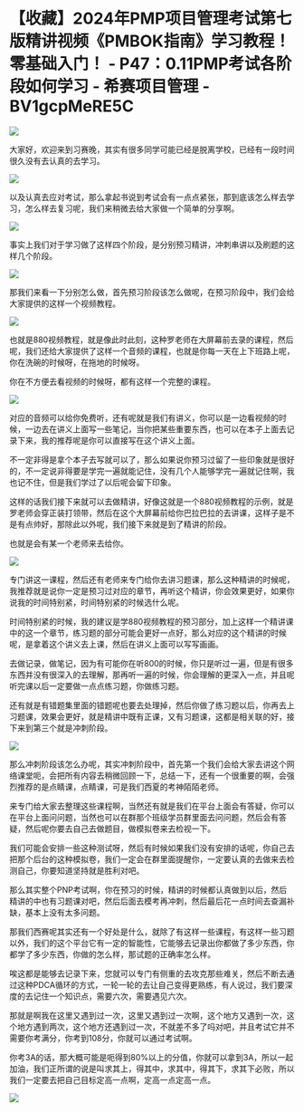 # 【收藏】2024年PMP项目管理考试第七版精讲视频《PMBOK指南》学习教程！零基础入门！ - P47：0.11PMP考试各阶段如何学习 - 希赛项目管理 - BV1gcpMeRE5C

![](img/e688ee82d2d21566be1525a6c0d8cfaa_0.png)

大家好，欢迎来到习赛晚，其实有很多同学可能已经是脱离学校，已经有一段时间很久没有去认真的去学习。

![](img/e688ee82d2d21566be1525a6c0d8cfaa_2.png)

以及认真去应对考试，那么拿起书说到考试会有一点点紧张，那到底该怎么样去学习，怎么样去复习呢，我们来稍微去给大家做一个简单的分享啊。



![](img/e688ee82d2d21566be1525a6c0d8cfaa_4.png)

事实上我们对于学习做了这样四个阶段，是分别预习精讲，冲刺串讲以及刷题的这样几个阶段。

![](img/e688ee82d2d21566be1525a6c0d8cfaa_6.png)

那我们来看一下分别怎么做，首先预习阶段该怎么做呢，在预习阶段中，我们会给大家提供的这样一个视频教程。

![](img/e688ee82d2d21566be1525a6c0d8cfaa_8.png)

也就是880视频教程，就是像此时此刻，这种罗老师在大屏幕前去录的课程，然后呢，我们还给大家提供了这样一个音频的课程，也就是你每一天在上下班路上呢，你在洗碗的时候呀，在拖地的时候呀。

你在不方便去看视频的时候呀，都有这样一个完整的课程。

![](img/e688ee82d2d21566be1525a6c0d8cfaa_10.png)

对应的音频可以给你免费听，还有呢就是我们有讲义，你可以是一边看视频的时候，一边去在讲义上面写一些笔记，当你把某些重要东西，也可以在本子上面去记录下来，我的推荐呢是你可以直接写在这个讲义上面。

不一定非得是拿个本子去写就可以了，那么如果说你预习过留了一些印象就是很好的，不一定说非得要是学完一遍就能记住，没有几个人能够学完一遍就记住啊，我也记不住，但是我们学过了以后呢会留下印象。

这样的话我们接下来就可以去做精讲，好像这就是一个880视频教程的示例，就是罗老师会穿正装打领带，然后在这个大屏幕前给你巴拉巴拉的去讲课，这样子是不是有点帅好，那除此以外呢，我们接下来就是到了精讲的阶段。

也就是会有某一个老师来去给你。

![](img/e688ee82d2d21566be1525a6c0d8cfaa_12.png)

专门讲这一课程，然后还有老师来专门给你去讲习题课，那么这种精讲的时候呢，我推荐就是说你一定是预习过对应的章节，再听这个精讲，你会效果更好，如果你说我的时间特别紧，时间特别紧的时候选什么呢。

时间特别紧的时候，我的建议是学880视频教程的预习部分，加上这样一个精讲课中的这一个章节，练习题的部分可能会更好一点好，那么对应的这个精讲的时候呢，是拿着这个讲义去上课，然后在讲义上面可以写写画画。

去做记录，做笔记，因为有可能你在听800的时候，你只是听过一遍，但是有很多东西并没有很深入的去理解，那再听一遍的时候，你会理解的更深入一点，并且呢听完课以后一定要做一点点练习题，你做练习题。

还有就是有错题集里面的错题呢也要去处理掉，然后你做了练习题以后，你再去上习题课，效果会更好，就是精讲中既有正课，又有习题课，这都是相关联的好，接下来到第三个就是冲刺阶段。



![](img/e688ee82d2d21566be1525a6c0d8cfaa_14.png)

那么冲刺阶段该怎么办呢，其实冲刺阶段中，首先第一个我们会给大家去讲这个网络课堂呃，会把所有内容去稍微回顾一下，总结一下，还有一个很重要的啊，会强烈推荐的是点睛课，点睛课，可是我们西夏的考神陌陌老师。

来专门给大家去整理这些课程啊，当然还有就是我们在平台上面会有答疑，你可以在平台上面问问题，当然也可以在群那个班级学员群里面去问问题，然后会有答疑，然后呢你要去自己去做题目，做模拟卷来去检视一下。

我们可能会安排一些这种测试呀，然后有时候如果我们没有安排的话呢，你自己去把那个后台的这种模拟卷，我们一定会在群里面提醒你，一定要认真的去做来去检测自己，你要知道坚持就是胜利对吧。

那么其实整个PNP考试啊，你在预习的时候，精讲的时候都认真做到以后，然后精讲的中也有习题课对吧，然后后面去模考再冲刺，然后最后花一点时间去查漏补缺，基本上没有太多问题。

那我们西赛呢其实还有一个好处是什么，就除了有这样一些课程，有这样一些习题以外，我们的这个平台它有一定的智能性，它能够去记录出你都做了多少东西，你都学了多少东西，你做的怎么样，那试题的正确率怎么样。

唉这都是能够去记录下来，您就可以专门有侧重的去攻克那些难关，然后不断去通过这种PDCA循环的方式，一轮一轮的去让自己变得更熟练，有人说过，我们要深度的去记住一个知识点，需要六次，需要遇见六次。

那就是啊我在这里又遇到过一次，这里又遇到过一次啊，这个地方又遇到一次，这个地方遇到两次，这个地方还遇到过一次，不就差不多了吗对吧，并且考试它并不需要你考满分，你考到108分，你就可以通过考试啊。

你考3A的话，那大概可能是呃得到80%以上的分值，你就可以拿到3A，所以一起加油，我们正所谓的说是叫求其上，得其中，求其中，得其下，求其下必败，所以我们一定要去把自己目标定高一点啊，定高一点定高一点。



![](img/e688ee82d2d21566be1525a6c0d8cfaa_16.png)